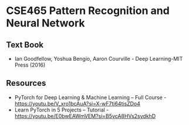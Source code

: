 # CSE465 Pattern Recognition and Neural Network

## Text Book
* Ian Goodfellow, Yoshua Bengio, Aaron Courville - Deep Learning-MIT Press (2016)

## Resources
* PyTorch for Deep Learning & Machine Learning – Full Course - https://youtu.be/V_xro1bcAuA?si=X-wF7ti64tisZDo4
* Learn PyTorch in 5 Projects – Tutorial - https://youtu.be/E0bwEAWmVEM?si=B5ycA8HVs2sydkhD
